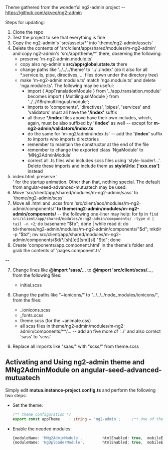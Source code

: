 Theme gathered from the wonderful ng2-admin project -- https://github.com/akveo/ng2-admin

Steps for updating:
1) Clone the repo
2) Test the project to see that everything is fine
3) Copy the ng2-admin's 'src/assets/*' into 'theme/ng2-admin/assets'
4) Delete the contents of 'src/client/app/shared/modules/m-ng2-admin' and copy ng2-admin's 'src/app/theme/*' there, observing the following:
   - preserve 'm-ng2-admin.module.ts'
   - copy also ng-admin's **src/app/global.state.ts** there
   - change paths like '../../../theme' to '../../index' (do it also for all *.service.ts, pipe, directives, ... files down under the directory tree)
   - make 'm-ng2-admin.module.ts' match 'nga.module.ts' and delete 'nga.module.ts'. The following may be useful:
     - import { AppTranslationModule } from '../app.translation.module' becomes import { MultilingualModule } from '../../i18n/multilingual.module';
     - imports to 'components', 'directives', 'pipes', 'services' and 'validators' must all have the **'/index'** suffix
     - all those ***/index** files above have their own includes, which, again, must be also suffixed by **'/index'** as well -- except for **m-ng2-admin/validators/index.ts**
     - do the same for 'm-ng2/admin/index.ts' -- add the **'/index'** suffix to imports who imports directories
     - remember to maintain the constructor at the end of the file
     - remember to change the exported class 'NgaModule' to 'MNg2AdminModule'
     - correct all .ts files who includes scss files using 'style-loader!...'. Delete these imports and include them as **styleUrls: ['xxx.css']** instead
5) index.html: preserve '<div id="preloader">' for the startup animation. Other than that, nothing special. The default from angular-seed-advanced-mutuatech may be used.
6) Move 'src/client/app/shared/modules/m-ng2-admin/sass' to 'theme/ng2-admin/scss'
7) Move all .html and .scss from 'src/client/aoo/modules/m-ng2-admin/components/**' to theme/ng2-admin/modules/m-ng2-admin/components/** -- the following one-liner may help: for fp in `find src/client/app/shared/modules/m-ng2-admin/components/ -type d | tail -n +2`; do basename "$fp"; done | while read d; do td=themes/ng2-admin/modules/m-ng2-admin/components/"$d"; mkdir -p "$td"; mv src/client/app/shared/modules/m-ng2-admin/components/$d/*.[sh][ct][sm][sl] "$td"; done
6) Create 'components/app.component.html' in the theme's folder and grab the contents of 'pages.component.ts'

--

7) Change lines like **@import 'sass/...** to **@import 'src/client/scss/...**, from the following files:
   - initial.scss

8) Change the paths like "~ionicons/" to "../../../node_modules/ionicons/", from the files:
   - _ionicons.scss
   - _fonts.scss
   - theme.scss (for the ~animate.css)
   - all scss files in theme/ng2-admin/modules/m-ng2-admin/components/**/... -- add an five more of '../' and also correct 'sass' to 'scss'

9) Replace all imports like "saas/" with "scss/" from theme.scss

## Activating and Using ng2-admin theme and MNg2AdminModule on angular-seed-advanced-mutuatech ##
Simply edit **mutua.instance-project.config.ts** and perform the following two steps:
  - Set the theme:
    ```typescript
    /** theme configuration */
    export const appTheme    : string = 'ng2-admin';     /** One of the directories in 'themes/' */
    ```
  - Enable the needed modules:
    ```typescript
    {moduleName: 'MNg2AdminModule',         htmlEnabled: true,  mobileEnabled: false},  // enable this module for HTML if you are using 'ng2-admin' theme
    {moduleName: 'NgUploaderModule',        htmlEnabled: true,  mobileEnabled: false},  // idem
    ```
